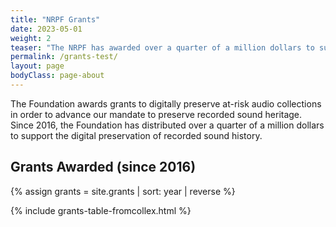 ```yaml
---
title: "NRPF Grants"
date: 2023-05-01
weight: 2
teaser: "The NRPF has awarded over a quarter of a million dollars to support the digitization and stewardship of at-risk audio collections."
permalink: /grants-test/
layout: page
bodyClass: page-about
---
```


The Foundation awards grants to digitally preserve at-risk audio collections
in order to advance our mandate to preserve recorded sound heritage. Since 2016,
the Foundation has distributed over a quarter of a million dollars to support
the digital preservation of recorded sound history.

## Grants Awarded (since 2016)

{% assign grants = site.grants | sort: year | reverse %}

{% include grants-table-fromcollex.html %}
